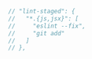```javascript
// "lint-staged": {
//   "*.{js,jsx}": [
//     "eslint --fix",
//     "git add"
//   ]
// },
```